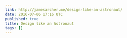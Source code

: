 ```yaml
---
link: http://jamesarcher.me/design-like-an-astronaut/
date: 2016-07-06 17:16 UTC
published: true
title: Design like an Astronaut
tags: []
---
```



